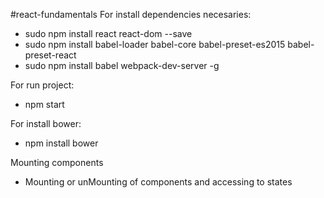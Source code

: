 #react-fundamentals
For install dependencies necesaries:

* sudo npm install react react-dom --save
* sudo npm install babel-loader babel-core babel-preset-es2015 babel-preset-react
* sudo npm install babel webpack-dev-server -g

For run project:

* npm start

For install bower:

* npm install bower

Mounting components

* Mounting or unMounting of components and accessing to states 